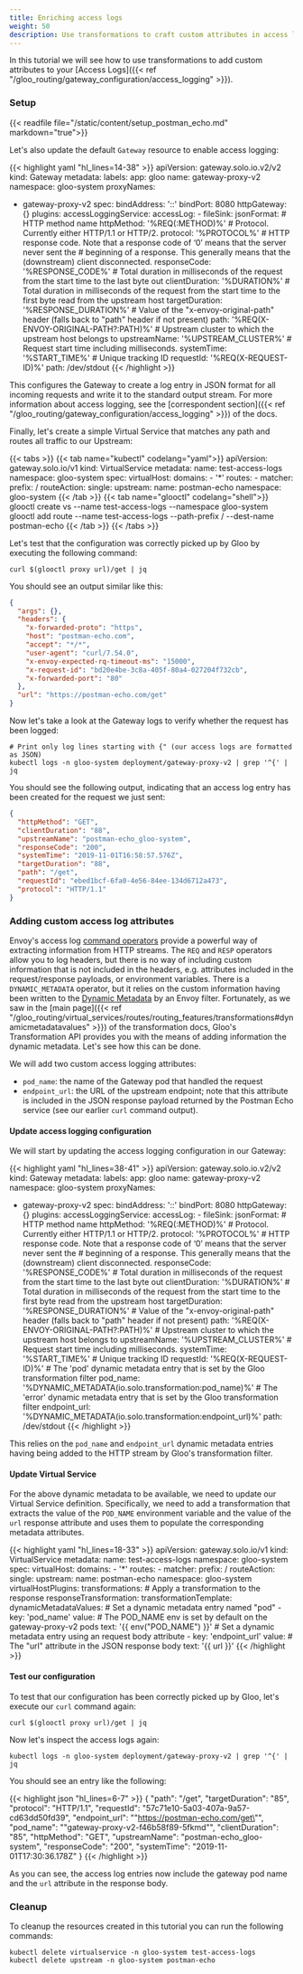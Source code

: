 ```yaml
---
title: Enriching access logs
weight: 50
description: Use transformations to craft custom attributes in access logs.
---
```


In this tutorial we will see how to use transformations to add custom attributes to your
[Access Logs]({{< ref "/gloo_routing/gateway_configuration/access_logging" >}}).

### Setup

{{< readfile file="/static/content/setup_postman_echo.md" markdown="true">}}

Let's also update the default `Gateway` resource to enable access logging:

{{< highlight yaml "hl_lines=14-38" >}}
apiVersion: gateway.solo.io.v2/v2
kind: Gateway
metadata:
labels:
app: gloo
name: gateway-proxy-v2
namespace: gloo-system
proxyNames:

- gateway-proxy-v2
  spec:
  bindAddress: '::'
  bindPort: 8080
  httpGateway: {}
  plugins:
  accessLoggingService:
  accessLog: - fileSink:
  jsonFormat: # HTTP method name
  httpMethod: '%REQ(:METHOD)%' # Protocol. Currently either HTTP/1.1 or HTTP/2.
  protocol: '%PROTOCOL%' # HTTP response code. Note that a response code of ‘0’ means that the server never sent the # beginning of a response. This generally means that the (downstream) client disconnected.
  responseCode: '%RESPONSE_CODE%' # Total duration in milliseconds of the request from the start time to the last byte out
  clientDuration: '%DURATION%' # Total duration in milliseconds of the request from the start time to the first byte read from the upstream host
  targetDuration: '%RESPONSE_DURATION%' # Value of the "x-envoy-original-path" header (falls back to "path" header if not present)
  path: '%REQ(X-ENVOY-ORIGINAL-PATH?:PATH)%' # Upstream cluster to which the upstream host belongs to
  upstreamName: '%UPSTREAM_CLUSTER%' # Request start time including milliseconds.
  systemTime: '%START_TIME%' # Unique tracking ID
  requestId: '%REQ(X-REQUEST-ID)%'
  path: /dev/stdout
  {{< /highlight >}}

This configures the Gateway to create a log entry in JSON format for all incoming requests and write it to the standard
output stream. For more information about access logging, see the
[correspondent section]({{< ref "/gloo_routing/gateway_configuration/access_logging" >}}) of the docs.

Finally, let's create a simple Virtual Service that matches any path and routes all traffic to our Upstream:

{{< tabs >}}
{{< tab name="kubectl" codelang="yaml">}}
apiVersion: gateway.solo.io/v1
kind: VirtualService
metadata:
name: test-access-logs
namespace: gloo-system
spec:
virtualHost:
domains: - '\*'
routes: - matcher:
prefix: /
routeAction:
single:
upstream:
name: postman-echo
namespace: gloo-system
{{< /tab >}}
{{< tab name="glooctl" codelang="shell">}}
glooctl create vs --name test-access-logs --namespace gloo-system
glooctl add route --name test-access-logs --path-prefix / --dest-name postman-echo
{{< /tab >}}
{{< /tabs >}}

Let's test that the configuration was correctly picked up by Gloo by executing the following command:

```shell
curl $(glooctl proxy url)/get | jq
```

You should see an output similar like this:

```json
{
  "args": {},
  "headers": {
    "x-forwarded-proto": "https",
    "host": "postman-echo.com",
    "accept": "*/*",
    "user-agent": "curl/7.54.0",
    "x-envoy-expected-rq-timeout-ms": "15000",
    "x-request-id": "bd20e4be-3c8a-405f-80a4-027204f732cb",
    "x-forwarded-port": "80"
  },
  "url": "https://postman-echo.com/get"
}
```

Now let's take a look at the Gateway logs to verify whether the request has been logged:

```shell
# Print only log lines starting with {" (our access logs are formatted as JSON)
kubectl logs -n gloo-system deployment/gateway-proxy-v2 | grep '^{' | jq
```

You should see the following output, indicating that an access log entry has been created for the request we just sent:

```json
{
  "httpMethod": "GET",
  "clientDuration": "88",
  "upstreamName": "postman-echo_gloo-system",
  "responseCode": "200",
  "systemTime": "2019-11-01T16:58:57.576Z",
  "targetDuration": "88",
  "path": "/get",
  "requestId": "ebed1bcf-6fa0-4e56-84ee-134d6712a473",
  "protocol": "HTTP/1.1"
}
```

### Adding custom access log attributes

Envoy's access log [command operators](https://www.envoyproxy.io/docs/envoy/latest/configuration/observability/access_log#command-operators)
provide a powerful way of extracting information from HTTP streams. The `REQ` and `RESP` operators allow you to log headers,
but there is no way of including custom information that is not included in the headers, e.g. attributes included in the
request/response payloads, or environment variables. There is a `DYNAMIC_METADATA` operator, but it relies on the custom
information having been written to the [Dynamic Metadata](https://www.envoyproxy.io/docs/envoy/latest/configuration/advanced/well_known_dynamic_metadata)
by an Envoy filter. Fortunately, as we saw in the [main page]({{< ref "/gloo_routing/virtual_services/routes/routing_features/transformations#dynamicmetadatavalues" >}})
of the transformation docs, Gloo's Transformation API provides you with the means of adding information the dynamic metadata.
Let's see how this can be done.

We will add two custom access logging attributes:

- `pod_name`: the name of the Gateway pod that handled the request
- `endpoint_url`: the URL of the upstream endpoint; note that this attribute is included in the JSON response payload
  returned by the Postman Echo service (see our earlier `curl` command output).

#### Update access logging configuration

We will start by updating the access logging configuration in our Gateway:

{{< highlight yaml "hl_lines=38-41" >}}
apiVersion: gateway.solo.io.v2/v2
kind: Gateway
metadata:
labels:
app: gloo
name: gateway-proxy-v2
namespace: gloo-system
proxyNames:

- gateway-proxy-v2
  spec:
  bindAddress: '::'
  bindPort: 8080
  httpGateway: {}
  plugins:
  accessLoggingService:
  accessLog: - fileSink:
  jsonFormat: # HTTP method name
  httpMethod: '%REQ(:METHOD)%' # Protocol. Currently either HTTP/1.1 or HTTP/2.
  protocol: '%PROTOCOL%' # HTTP response code. Note that a response code of ‘0’ means that the server never sent the # beginning of a response. This generally means that the (downstream) client disconnected.
  responseCode: '%RESPONSE_CODE%' # Total duration in milliseconds of the request from the start time to the last byte out
  clientDuration: '%DURATION%' # Total duration in milliseconds of the request from the start time to the first byte read from the upstream host
  targetDuration: '%RESPONSE_DURATION%' # Value of the "x-envoy-original-path" header (falls back to "path" header if not present)
  path: '%REQ(X-ENVOY-ORIGINAL-PATH?:PATH)%' # Upstream cluster to which the upstream host belongs to
  upstreamName: '%UPSTREAM_CLUSTER%' # Request start time including milliseconds.
  systemTime: '%START_TIME%' # Unique tracking ID
  requestId: '%REQ(X-REQUEST-ID)%' # The 'pod' dynamic metadata entry that is set by the Gloo transformation filter
  pod_name: '%DYNAMIC_METADATA(io.solo.transformation:pod_name)%' # The 'error' dynamic metadata entry that is set by the Gloo transformation filter
  endpoint_url: '%DYNAMIC_METADATA(io.solo.transformation:endpoint_url)%'
  path: /dev/stdout
  {{< /highlight >}}

This relies on the `pod_name` and `endpoint_url` dynamic metadata entries having being added to the HTTP stream by Gloo's
transformation filter.

#### Update Virtual Service

For the above dynamic metadata to be available, we need to update our Virtual Service definition. Specifically, we need
to add a transformation that extracts the value of the `POD_NAME` environment variable and the value of the `url`
response attribute and uses them to populate the corresponding metadata attributes.

{{< highlight yaml "hl_lines=18-33" >}}
apiVersion: gateway.solo.io/v1
kind: VirtualService
metadata:
name: test-access-logs
namespace: gloo-system
spec:
virtualHost:
domains: - '\*'
routes: - matcher:
prefix: /
routeAction:
single:
upstream:
name: postman-echo
namespace: gloo-system
virtualHostPlugins:
transformations: # Apply a transformation to the response
responseTransformation:
transformationTemplate:
dynamicMetadataValues: # Set a dynamic metadata entry named "pod" - key: 'pod_name'
value: # The POD_NAME env is set by default on the gateway-proxy-v2 pods
text: '{{ env("POD_NAME") }}' # Set a dynamic metadata entry using an request body attribute - key: 'endpoint_url'
value: # The "url" attribute in the JSON response body
text: '{{ url }}'
{{< /highlight >}}

#### Test our configuration

To test that our configuration has been correctly picked up by Gloo, let's execute our `curl` command again:

```shell
curl $(glooctl proxy url)/get | jq
```

Now let's inspect the access logs again:

```shell
kubectl logs -n gloo-system deployment/gateway-proxy-v2 | grep '^{' | jq
```

You should see an entry like the following:

{{< highlight json "hl_lines=6-7" >}}
{
"path": "/get",
"targetDuration": "85",
"protocol": "HTTP/1.1",
"requestId": "57c71e10-5a03-407a-9a57-cd63dd50fd39",
"endpoint_url": "\"https://postman-echo.com/get\"",
"pod_name": "\"gateway-proxy-v2-f46b58f89-5fkmd\"",
"clientDuration": "85",
"httpMethod": "GET",
"upstreamName": "postman-echo_gloo-system",
"responseCode": "200",
"systemTime": "2019-11-01T17:30:36.178Z"
}
{{< /highlight >}}

As you can see, the access log entries now include the gateway pod name and the `url` attribute in the response body.

### Cleanup

To cleanup the resources created in this tutorial you can run the following commands:

```shell
kubectl delete virtualservice -n gloo-system test-access-logs
kubectl delete upstream -n gloo-system postman-echo
```
